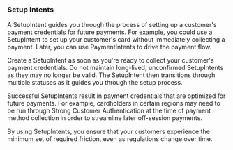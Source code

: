 ### Setup Intents

A SetupIntent guides you through the process of setting up a customer's payment credentials for future payments. For example, you could use a SetupIntent to set up your customer's card without immediately collecting a payment. Later, you can use PaymentIntents to drive the payment flow.

Create a SetupIntent as soon as you're ready to collect your customer's payment credentials. Do not maintain long-lived, unconfirmed SetupIntents as they may no longer be valid. The SetupIntent then transitions through multiple statuses as it guides you through the setup process.

Successful SetupIntents result in payment credentials that are optimized for future payments. For example, cardholders in certain regions may need to be run through Strong Customer Authentication at the time of payment method collection in order to streamline later off-session payments.

By using SetupIntents, you ensure that your customers experience the minimum set of required friction, even as regulations change over time.
